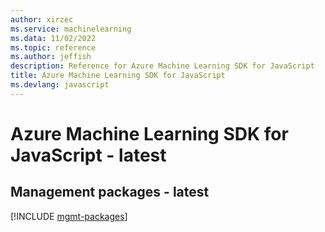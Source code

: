 ```yaml
---
author: xirzec
ms.service: machinelearning
ms.data: 11/02/2022
ms.topic: reference
ms.author: jeffish
description: Reference for Azure Machine Learning SDK for JavaScript
title: Azure Machine Learning SDK for JavaScript
ms.devlang: javascript
---
```

# Azure Machine Learning SDK for JavaScript - latest

## Management packages - latest
[!INCLUDE [mgmt-packages](machine-learning-mgmt-index.md)]